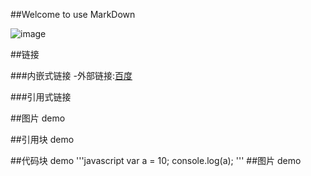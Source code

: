 ##Welcome to use MarkDown

![image](https://raw.githubusercontent.com/qianjilou/hr/master/2.jpg "百度图片")

##链接


###内嵌式链接
 -外部链接:[百度]

###引用式链接


##图片 demo


##引用块 demo


##代码块 demo
'''javascript
var a = 10;
console.log(a);
'''
##图片 demo


[百度]:http:www.baidu.com
[代码块 demo]:demo2.md
